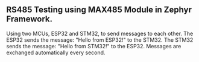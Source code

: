## RS485 Testing using MAX485 Module in Zephyr Framework.

Using two MCUs, ESP32 and STM32, to send messages to each other.
The ESP32 sends the message: "Hello from ESP32!" to the STM32.
The STM32 sends the message: "Hello from STM32!" to the ESP32.
Messages are exchanged automatically every second.

